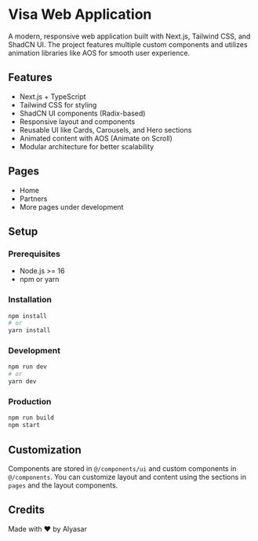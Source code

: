 # Visa Web Application

A modern, responsive web application built with Next.js, Tailwind CSS, and ShadCN UI. The project features multiple custom components and utilizes animation libraries like AOS for smooth user experience.

## Features

- Next.js + TypeScript
- Tailwind CSS for styling
- ShadCN UI components (Radix-based)
- Responsive layout and components
- Reusable UI like Cards, Carousels, and Hero sections
- Animated content with AOS (Animate on Scroll)
- Modular architecture for better scalability

## Pages

- Home
- Partners
- More pages under development

## Setup

### Prerequisites

- Node.js >= 16
- npm or yarn

### Installation

```bash
npm install
# or
yarn install
```

### Development

```bash
npm run dev
# or
yarn dev
```

### Production

```bash
npm run build
npm start
```

## Customization

Components are stored in `@/components/ui` and custom components in `@/components`. You can customize layout and content using the sections in `pages` and the layout components.

## Credits

Made with ❤️ by Alyasar